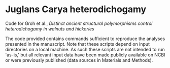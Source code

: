 # Juglans Carya heterodichogamy

Code for Groh et al., _Distinct ancient structural polymorphisms control heterodichogamy in walnuts and hickories_

The code provided contains commands sufficient to reproduce the analyses presented in the manuscript. Note that these scripts depend on input directories on a local machine. 
As such these scripts are not intended to run 'as-is,' but all relevant input data have been made publicly available on NCBI or were previously published (data sources in Materials and Methods). 
